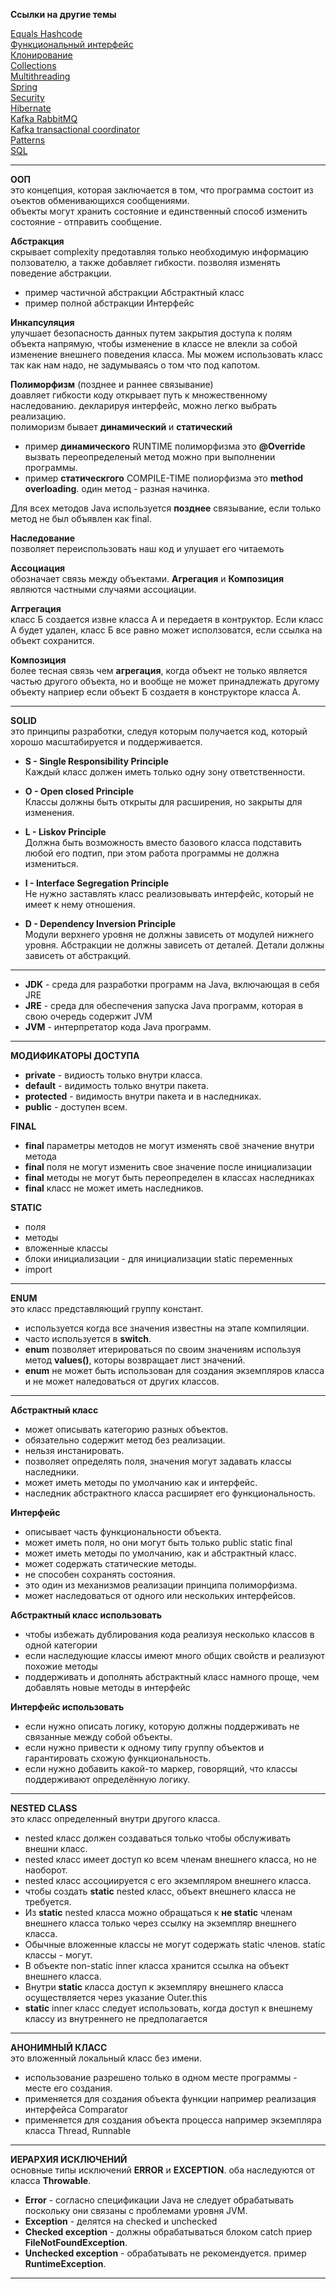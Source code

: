 
**Ссылки на другие темы**

[Equals Hashcode](equals-hashcode.md)\
[Функциональный интерфейс](functional-interfaces.md)\
[Клонирование](сlonning.md)\
[Collections](collections.md)\
[Multithreading](multithreding.md)\
[Spring](spring.md)\
[Security](security.md)\
[Hibernate](hibernate.md)\
[Kafka RabbitMQ](rabbitMQ.md)\
[Kafka transactional coordinator](../kafka/kafka-transactional-coordintor.md)\
[Patterns](../patterns/patterns.md)\
[SQL](../SQL-examples.sql)

---

**ООП**\
это концепция, которая заключается в том, что программа состоит из оъектов обменивающихся сообщениями.\
объекты могут хранить состояние и единственный способ изменить состояние - отправить сообщение.
 
**Абстракция**\
скрывает complexity предотавляя только необходимую информацию ползователю, а также добавляет гибкости. позволяя изменять поведение абстракции.
- пример частичной абстракции Абстрактный класс  
- пример полной абстракции Интерфейс
 

**Инкапсуляция**\
улучшает безопасность данных путем закрытия доступа к полям объекта напрямую, чтобы изменение в классе не влекли за собой изменение внешнего поведения класса. Мы можем использовать класс так как нам надо, не задумываясь о том что под капотом.


**Полиморфизм** (позднее и раннее связывание)\
доавляет гибкости коду открывает путь к множественному наследованию. декларируя интерфейс, можно легко выбрать реализацию.\
полиморизм бывает **динамический** и **статический**
- пример **динамического** RUNTIME полиморфизма это **@Override** вызвать переопределеный метод можно при выполнении программы.
- пример **статическгого** COMPILE-TIME полиорфизма это **method overloading**. один метод - разная начинка.

Для всех методов Java используется **позднее** связывание, если только метод не был объявлен как final.


**Наследование**\
позволяет переиспользовать наш код и улушает его читаемоть
 
**Ассоциация**\
обозначает связь между объектами. **Агрегация** и **Композиция** являются частными случаями ассоциации.

**Аггрегация**\
класс Б создается извне класса А и передаетя в контруктор. 
Если класс А будет удален, класс Б все равно может исползоватся, если ссылка на объект сохранится.

**Композиция**\
более тесная связь чем **агрегация**, когда объект не только является частью другого объекта, но и вообще не может принадлежать другому объекту наприер если объект Б создаетя в конструкторе класса А.

---

**SOLID**\
это принципы разработки, следуя которым получается код, который хорошо масштабируется и поддерживается.

- **S - Single Responsibility Principle**\
Каждый класс должен иметь только одну зону ответственности.


- **O - Open closed Principle**\
Классы должны быть открыты для расширения, но закрыты для изменения.


- **L - Liskov Principle**\
Должна быть возможность вместо базового класса подставить любой его подтип, при этом работа программы не должна измениться.


- **I - Interface Segregation Principle**\
Не нужно заставлять класс реализовывать интерфейс, который не имеет к нему отношения.


- **D - Dependency Inversion Principle**\
Модули верхнего уровня не должны зависеть от модулей нижнего уровня. Абстракции не должны зависеть от деталей. Детали должны зависеть от абстракций.

---

- **JDK** - среда для разработки программ на Java, включающая в себя JRE
- **JRE** - среда для обеспечения запуска Java программ, которая в свою очередь содержит JVM
- **JVM** - интерпретатор кода Java программ.

---

**МОДИФИКАТОРЫ ДОСТУПА**
- **private** - видиость только внутри класса.
- **default** - видимость только внутри пакета.
- **protected** - видимость внутри пакета и в наследниках.
- **public** - доступен всем.

**FINAL**
- **final** параметры методов не могут изменять своё значение внутри метода
- **final** поля не могут изменить свое значение после инициализации
- **final** методы не могут быть переопределен в классах наследниках
- **final** класс не может иметь наследников.

**STATIC**
- поля
- методы
- вложенные классы
- блоки инициализации - для инициализации static переменных
- import

---

**ENUM**\
это класс представляющий группу констант.
- используется когда все значения известны на этапе компиляции.
- часто используется в **switch**.
- **enum** позволяет итерироваться по своим значениям используя метод **values()**, которы возвращает лист значений.
- **enum** не может быть использован для создания экземпляров класса и не может наледоваться от других классов.

---

**Абстрактный класс**
- может описывать категорию разных объектов.
- обязательно содержит метод без реализации.
- нельзя инстанировать.
- позволяет определять поля, значения могут задавать классы наследники.
- может иметь методы по умолчанию как и интерфейс.
- наследник абстрактного класса расширяет его функциональность.

**Интерфейс**
- описывает часть функциональности объекта.
- может иметь поля, но они могут быть только public static final
- может иметь методы по умолчанию, как и абстрактный класс.
- может содержать статические методы.
- не способен сохранять состояния.
- это один из механизмов реализации принципа полиморфизма.
- может наследоваться от одного или нескольких интерфейсов.

**Абстрактный класс использовать**
- чтобы избежать дублирования кода реализуя несколько классов в одной категории
- если наследующие классы имеют много общих свойств и реализуют похожие методы
- поддерживать и дополнять абстрактный класс намного проще, чем добавлять новые методы в интерфейс

**Интерфейс использовать**
- если нужно описать логику, которую должны поддерживать не связанные между собой объекты.
- если нужно привести к одному типу группу объектов и гарантировать схожую функциональность.
- если нужно добавить какой-то маркер, говорящий, что классы поддерживают определённую логику.

---

**NESTED CLASS**\
это класс определенный внутри другого класса.
- nested класс должен создаваться только чтобы обслуживать внешни класс.
- nested класс имеет доступ ко всем членам внешнего класса, но не наоборот.
- nested класс ассоциируется с его экземпляром внешнего класса.
- чтобы создать **static** nested класс, объект внешнего класса не требуется.
- Из **static** nested класса можно обращаться к **не static** членам внешнего класса только через ссылку на экземпляр внешнего класса.
- Обычные вложенные классы не могут содержать static членов. static классы - могут.
- В объекте non-static inner класса хранится ссылка на объект внешнего класса. 
- Внутри **static** класса доступ к экземпляру внешнего класса осуществляется через указание Outer.this
- **static** inner класс следует использовать, когда доступ к внешнему классу из внутреннего не предполагается

---

**АНОНИМНЫЙ КЛАСС**\
это вложенный локальный класс без имени.
- использование разрешено только в одном месте программы - месте его создания.
- применяется для создания объекта функции например реализация интерфейса Comparator
- применяется для создания объекта процесса например экземпляра класса Thread, Runnable

---

**ИЕРАРХИЯ ИСКЛЮЧЕНИЙ**\
основные типы исключений **ERROR** и **EXCEPTION**. оба наследуются от класса **Throwable**.
- **Error** - согласно спецификации Java не следует обрабатывать поскольку они связаны с проблемами уровня JVM.
- **Exception** - делятся на checked и unchecked
- **Checked exception** - должны обрабатываться блоком catch приер **FileNotFoundException**.
- **Unchecked exception** - обрабатывать не рекомендуется. пример **RuntimeException**.

---

